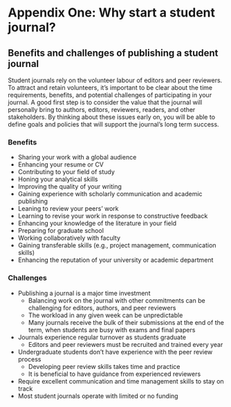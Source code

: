 # Appendix One: Why start a student journal?

## Benefits and challenges of publishing a student journal

Student journals rely on the volunteer labour of editors and peer reviewers. To attract and retain volunteers, it’s important to be clear about the time requirements, benefits, and potential challenges of participating in your journal. A good first step is to consider the value that the journal will personally bring to authors, editors, reviewers, readers, and other stakeholders. By thinking about these issues early on, you will be able to define goals and policies that will support the journal’s long term success.

### Benefits

* Sharing your work with a global audience
* Enhancing your resume or CV
* Contributing to your field of study
* Honing your analytical skills
* Improving the quality of your writing
* Gaining experience with scholarly communication and academic publishing
* Leaning to review your peers’ work
* Learning to revise your work in response to constructive feedback
* Enhancing your knowledge of the literature in your field
* Preparing for graduate school
* Working collaboratively with faculty
* Gaining transferable skills (e.g., project management, communication skills)
* Enhancing the reputation of your university or academic department

### Challenges

* Publishing a journal is a major time investment
  * Balancing work on the journal with other commitments can be challenging for editors, authors, and peer reviewers
  * The workload in any given week can be unpredictable
  * Many journals receive the bulk of their submissions at the end of the term, when students are busy with exams and final papers
* Journals experience regular turnover as students graduate
  * Editors and peer reviewers must be recruited and trained every year
* Undergraduate students don’t have experience with the peer review process
  * Developing peer review skills takes time and practice
  * It is beneficial to have guidance from experienced reviewers
* Require excellent communication and time management skills to stay on track
* Most student journals operate with limited or no funding


